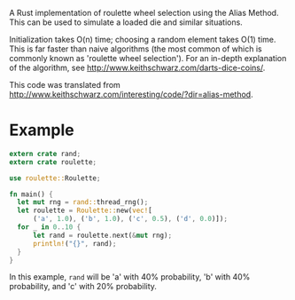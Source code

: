 A Rust implementation of roulette wheel selection using the Alias Method.
This can be used to simulate a loaded die and similar situations.

Initialization takes O(n) time; choosing a random element takes O(1) time.
This is far faster than naive algorithms (the most common of which is
commonly known as 'roulette wheel selection'). For an in-depth explanation
of the algorithm, see http://www.keithschwarz.com/darts-dice-coins/.

This code was translated from
http://www.keithschwarz.com/interesting/code/?dir=alias-method.

# Example
```rust
extern crate rand;
extern crate roulette;

use roulette::Roulette;

fn main() {
  let mut rng = rand::thread_rng();
  let roulette = Roulette::new(vec![
      ('a', 1.0), ('b', 1.0), ('c', 0.5), ('d', 0.0)]);
  for _ in 0..10 {
      let rand = roulette.next(&mut rng);
      println!("{}", rand);
  }
}
```

In this example, `rand` will be 'a' with 40% probability, 'b' with 40% probability, and 'c' with 20% probability.
